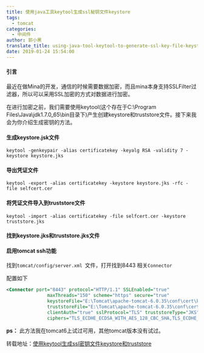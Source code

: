 ```yaml
---
title: 使用java工具keytool生成ssl秘钥文件keystore
tags:
  - tomcat
categories:
  - 中间件
author: 郭小黑
translate_title: using-java-tool-keytool-to-generate-ssl-key-file-keystore
date: 2019-01-24 15:54:00
---
```



#### 引言

最近在做Mina的开发，通信的时候需要数据加密，而且mina本身支持SSLFilter过滤器，所以可以采用SSL加密的方式对数据进行加密。

在进行加密之前，我们需要使用keytool(这个存在于C:\Program Files\Java\jdk1.7.0_65\bin目录下)产生创建keystore和truststore文件。接下来我会为你介绍生成密钥的方法。

<!-- more -->

#### 生成keystore.jsk文件

```code
keytool -genkeypair -alias certificatekey -keyalg RSA -validity 7 -keystore keystore.jks
```

#### 导出凭证文件

```code
keytool -export -alias certificatekey -keystore keystore.jks -rfc -file selfcert.cer
```

#### 将凭证文件导入到truststore文件

```code
keytool -import -alias certificatekey -file selfcert.cer -keystore truststore.jks
```

#### 找到keystore.jks和truststore.jks文件


#### 启用tomcat ssh功能

找到<code>tomcat/config/server.xml </code>文件，打开找到8443 相关<code>Connector</code>

配置如下

```xml
<Connector port="8443" protocol="HTTP/1.1" SSLEnabled="true"
               maxThreads="150" scheme="https" secure="true"
               keystoreFile="E:\Tomcat\apache-tomcat-6.0.35\conf\cert\keystore.jks" keystorePass="123456"
               truststoreFile="E:\Tomcat\apache-tomcat-6.0.35\conf\cert\truststore.jks" truststorePass="123456"
               clientAuth="true" sslProtocol="TLS" truststoreType="JKS" 
			   ciphers="TLS_ECDHE_ECDSA_WITH_AES_128_CBC_SHA,TLS_ECDHE_ECDSA_WITH_AES_256_CBC_SHA,TLS_ECDHE_RSA_WITH_AES_128_CBC_SHA,TLS_ECDHE_RSA_WITH_AES_256_CBC_SHA,TLS_RSA_WITH_AES_128_CBC_SHA,TLS_RSA_WITH_AES_256_CBC_SHA,SSL_RSA_WITH_3DES_EDE_CBC_SHA"/>
```

**ps：** 此方法我在tomcat6上试过可用，其他tomcat版本没有试过。


转载地址：[使用keytool生成ssl密钥文件keystore和truststore](https://blog.csdn.net/u010049692/article/details/38686659)



